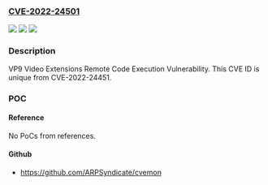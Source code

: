 ### [CVE-2022-24501](https://cve.mitre.org/cgi-bin/cvename.cgi?name=CVE-2022-24501)
![](https://img.shields.io/static/v1?label=Product&message=VP9%20Video%20Extensions&color=blue)
![](https://img.shields.io/static/v1?label=Version&message=n%2Fa&color=blue)
![](https://img.shields.io/static/v1?label=Vulnerability&message=Remote%20Code%20Execution&color=brighgreen)

### Description

VP9 Video Extensions Remote Code Execution Vulnerability. This CVE ID is unique from CVE-2022-24451.

### POC

#### Reference
No PoCs from references.

#### Github
- https://github.com/ARPSyndicate/cvemon


